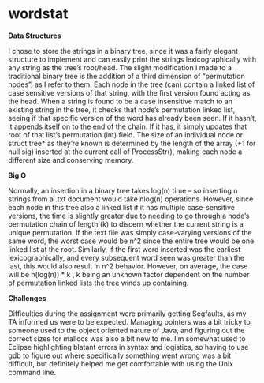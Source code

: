 wordstat
========


**Data Structures**

I chose to store the strings in a binary tree, since it was a fairly elegant structure to implement and can 
easily print the strings lexicographically with any string as the tree’s root/head.
The slight modification I made to a traditional binary tree is the addition of a third dimension of 
“permutation nodes”, as I refer to them. Each node in the tree (can) contain a linked list of case sensitive 
versions of that string, with the first version found acting as the head. When a string is found to be a 
case insensitive match to an existing string in the tree, it checks that node’s permutation linked list, 
seeing if that specific version of the word has already been seen. If it hasn’t, it appends itself on to the 
end of the chain. If it has, it simply updates that root of that list’s permutation (int) field. The size of an 
individual node or struct tree* as they’re known is determined by the length of the array (+1 for null sig) 
inserted at the current call of ProcessStr(), making each node a different size and conserving memory.

**Big O**

Normally, an insertion in a binary tree takes log(n) time – so inserting n strings from a .txt document 
would take nlog(n) operations. However, since each node in this tree also a linked list if it has multiple 
case-sensitive versions, the time is slightly greater due to needing to go through a node’s permutation 
chain of length (k) to discern whether the current string is a unique permutation. If the text file was 
simply case-varying versions of the same word, the worst case would be n^2 since the entire tree would 
be one linked list at the root. Similarly, if the first word inserted was the earliest lexicographically, and 
every subsequent word seen was greater than the last, this would also result in n^2 behavior. However, 
on average, the case will be n(log(n)) * k , k being an unknown factor dependent on the number of 
permutation linked lists the tree winds up containing.

**Challenges**

Difficulties during the assignment were primarily getting Segfaults, as my TA informed us were to be 
expected. Managing pointers was a bit tricky to someone used to the object oriented nature of Java, and 
figuring out the correct sizes for mallocs was also a bit new to me. I’m somewhat used to Eclipse 
highlighting blatant errors in syntax and logistics, so having to use gdb to figure out where specifically 
something went wrong was a bit difficult, but definitely helped me get comfortable with using the Unix
command line. 
